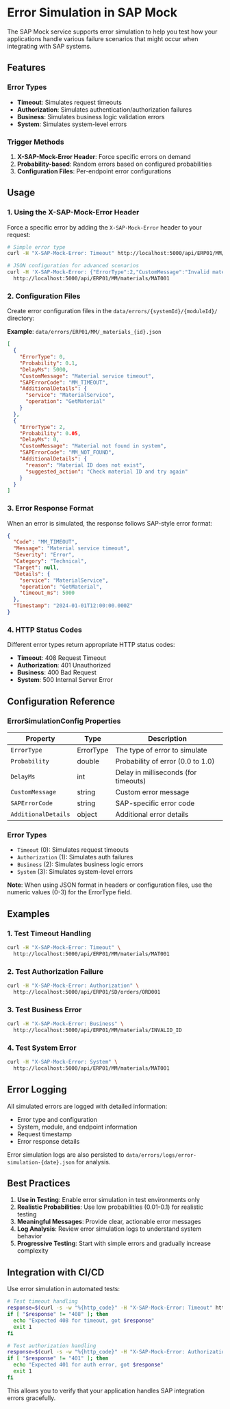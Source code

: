# Error Simulation in SAP Mock

The SAP Mock service supports error simulation to help you test how your applications handle various failure scenarios that might occur when integrating with SAP systems.

## Features

### Error Types
- **Timeout**: Simulates request timeouts
- **Authorization**: Simulates authentication/authorization failures
- **Business**: Simulates business logic validation errors
- **System**: Simulates system-level errors

### Trigger Methods
1. **X-SAP-Mock-Error Header**: Force specific errors on demand
2. **Probability-based**: Random errors based on configured probabilities
3. **Configuration Files**: Per-endpoint error configurations

## Usage

### 1. Using the X-SAP-Mock-Error Header

Force a specific error by adding the `X-SAP-Mock-Error` header to your request:

```bash
# Simple error type
curl -H "X-SAP-Mock-Error: Timeout" http://localhost:5000/api/ERP01/MM/materials/MAT001

# JSON configuration for advanced scenarios  
curl -H 'X-SAP-Mock-Error: {"ErrorType":2,"CustomMessage":"Invalid material ID","SAPErrorCode":"MM_INVALID_ID"}' \
  http://localhost:5000/api/ERP01/MM/materials/MAT001
```

### 2. Configuration Files

Create error configuration files in the `data/errors/{systemId}/{moduleId}/` directory:

**Example**: `data/errors/ERP01/MM/_materials_{id}.json`
```json
[
  {
    "ErrorType": 0,
    "Probability": 0.1,
    "DelayMs": 5000,
    "CustomMessage": "Material service timeout",
    "SAPErrorCode": "MM_TIMEOUT",
    "AdditionalDetails": {
      "service": "MaterialService",
      "operation": "GetMaterial"
    }
  },
  {
    "ErrorType": 2,
    "Probability": 0.05,
    "DelayMs": 0,
    "CustomMessage": "Material not found in system",
    "SAPErrorCode": "MM_NOT_FOUND",
    "AdditionalDetails": {
      "reason": "Material ID does not exist",
      "suggested_action": "Check material ID and try again"
    }
  }
]
```

### 3. Error Response Format

When an error is simulated, the response follows SAP-style error format:

```json
{
  "Code": "MM_TIMEOUT",
  "Message": "Material service timeout",
  "Severity": "Error",
  "Category": "Technical",
  "Target": null,
  "Details": {
    "service": "MaterialService",
    "operation": "GetMaterial",
    "timeout_ms": 5000
  },
  "Timestamp": "2024-01-01T12:00:00.000Z"
}
```

### 4. HTTP Status Codes

Different error types return appropriate HTTP status codes:

- **Timeout**: 408 Request Timeout
- **Authorization**: 401 Unauthorized
- **Business**: 400 Bad Request
- **System**: 500 Internal Server Error

## Configuration Reference

### ErrorSimulationConfig Properties

| Property | Type | Description |
|----------|------|-------------|
| `ErrorType` | ErrorType | The type of error to simulate |
| `Probability` | double | Probability of error (0.0 to 1.0) |
| `DelayMs` | int | Delay in milliseconds (for timeouts) |
| `CustomMessage` | string | Custom error message |
| `SAPErrorCode` | string | SAP-specific error code |
| `AdditionalDetails` | object | Additional error details |

### Error Types

- `Timeout` (0): Simulates request timeouts
- `Authorization` (1): Simulates auth failures
- `Business` (2): Simulates business logic errors
- `System` (3): Simulates system-level errors

**Note**: When using JSON format in headers or configuration files, use the numeric values (0-3) for the ErrorType field.

## Examples

### 1. Test Timeout Handling
```bash
curl -H "X-SAP-Mock-Error: Timeout" \
  http://localhost:5000/api/ERP01/MM/materials/MAT001
```

### 2. Test Authorization Failure
```bash
curl -H "X-SAP-Mock-Error: Authorization" \
  http://localhost:5000/api/ERP01/SD/orders/ORD001
```

### 3. Test Business Error
```bash
curl -H "X-SAP-Mock-Error: Business" \
  http://localhost:5000/api/ERP01/MM/materials/INVALID_ID
```

### 4. Test System Error
```bash
curl -H "X-SAP-Mock-Error: System" \
  http://localhost:5000/api/ERP01/MM/materials/MAT001
```

## Error Logging

All simulated errors are logged with detailed information:
- Error type and configuration
- System, module, and endpoint information
- Request timestamp
- Error response details

Error simulation logs are also persisted to `data/errors/logs/error-simulation-{date}.json` for analysis.

## Best Practices

1. **Use in Testing**: Enable error simulation in test environments only
2. **Realistic Probabilities**: Use low probabilities (0.01-0.1) for realistic testing
3. **Meaningful Messages**: Provide clear, actionable error messages
4. **Log Analysis**: Review error simulation logs to understand system behavior
5. **Progressive Testing**: Start with simple errors and gradually increase complexity

## Integration with CI/CD

Use error simulation in automated tests:

```bash
# Test timeout handling
response=$(curl -s -w "%{http_code}" -H "X-SAP-Mock-Error: Timeout" http://localhost:5000/api/ERP01/MM/materials/MAT001)
if [ "$response" != "408" ]; then
  echo "Expected 408 for timeout, got $response"
  exit 1
fi

# Test authorization handling
response=$(curl -s -w "%{http_code}" -H "X-SAP-Mock-Error: Authorization" http://localhost:5000/api/ERP01/MM/materials/MAT001)
if [ "$response" != "401" ]; then
  echo "Expected 401 for auth error, got $response"
  exit 1
fi
```

This allows you to verify that your application handles SAP integration errors gracefully.